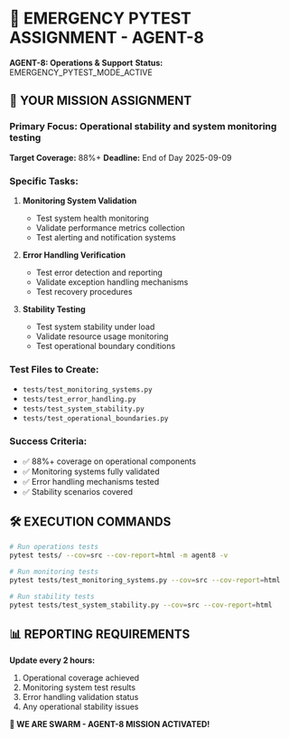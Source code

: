 # 🚨 EMERGENCY PYTEST ASSIGNMENT - AGENT-8

**AGENT-8: Operations & Support**
**Status:** EMERGENCY_PYTEST_MODE_ACTIVE

## 🎯 YOUR MISSION ASSIGNMENT

### **Primary Focus:** Operational stability and system monitoring testing
**Target Coverage:** 88%+
**Deadline:** End of Day 2025-09-09

### **Specific Tasks:**
1. **Monitoring System Validation**
   - Test system health monitoring
   - Validate performance metrics collection
   - Test alerting and notification systems

2. **Error Handling Verification**
   - Test error detection and reporting
   - Validate exception handling mechanisms
   - Test recovery procedures

3. **Stability Testing**
   - Test system stability under load
   - Validate resource usage monitoring
   - Test operational boundary conditions

### **Test Files to Create:**
- `tests/test_monitoring_systems.py`
- `tests/test_error_handling.py`
- `tests/test_system_stability.py`
- `tests/test_operational_boundaries.py`

### **Success Criteria:**
- ✅ 88%+ coverage on operational components
- ✅ Monitoring systems fully validated
- ✅ Error handling mechanisms tested
- ✅ Stability scenarios covered

## 🛠️ EXECUTION COMMANDS

```bash
# Run operations tests
pytest tests/ --cov=src --cov-report=html -m agent8 -v

# Run monitoring tests
pytest tests/test_monitoring_systems.py --cov=src --cov-report=html

# Run stability tests
pytest tests/test_system_stability.py --cov=src --cov-report=html
```

## 📊 REPORTING REQUIREMENTS

**Update every 2 hours:**
1. Operational coverage achieved
2. Monitoring system test results
3. Error handling validation status
4. Any operational stability issues

**🐝 WE ARE SWARM - AGENT-8 MISSION ACTIVATED!**
